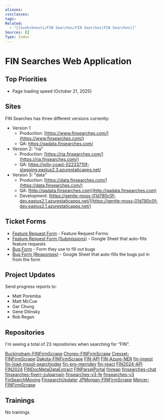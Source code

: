 ```yaml
---
aliases:
cssclasses:
tags:
Related:
  - "[[Sushchnosti/FIN Searches/FIN Searches|FIN Searches]]"
Sources: []
Type: Index
---
```

# FIN Searches Web Application
## Top Priorities

- Page loading speed (October 21, 2025)

## Sites

FIN Searches has three different versions currently:

- Version 1
    - Production: [https://www.finsearches.com/](https://www.finsearches.com/)
    - QA: https://qadata.finsearches.com/
- Version 2: "ria"
    - Production: [https://ria.finsearches.com/](https://ria.finsearches.com/)
    - QA: https://jolly-coast-02233710f-stagging.eastus2.3.azurestaticapps.net/
- Version 3: "data"
    - Production: [https://data.finsearches.com/](https://data.finsearches.com/)
    - QA: [http://qadata.finsearches.com](http://qadata.finsearches.com)
    - Development: [https://gentle-moss-01d780c0f-dev.eastus2.1.azurestaticapps.net/](https://gentle-moss-01d780c0f-dev.eastus2.1.azurestaticapps.net/)

## Ticket Forms

- [Feature Request Form](https://docs.google.com/forms/d/16ReUv_ACv1mJm33VYX8g66VfAsuBQQTYPWrZM5EV7Gg/edit?usp=sharing_eip&ts=68cc312f) - Feature Request Forms
- [Feature Request Form (Submissions)](https://docs.google.com/spreadsheets/d/1O9nqXkvaEn7B1EKQWNTvi98KrgvAbo6nGHYL-QGtwAk/edit) - Google Sheet that auto-fills feature requests
- [Bug Form](https://docs.google.com/forms/d/1hhDPcyo4peSfO0UrhIlxWQTSXRt9bb2lgJTfc5Apk9s/edit?usp=sharing_eip&ts=68cc3162) - Form they use to fill out bugs
- [Bug Form (Responses)](https://docs.google.com/spreadsheets/d/143QddTkR-RKqcLiSSQd-UdSRVehqYsArWCqJXmJBr8A/edit?usp=sharing_eip&ts=68cc31b8) - Google Sheet that auto-fills the bugs put in from the form

## Project Updates

Send progress reports to:

- Matt Poremba
- Matt McCue
- Gar Chung
- Gene Dilinsky
- Rob Regan

## Repositories

I'm seeing a total of 23 repositories when searching for "FIN".

[Buckingham-FINFirmScrape](https://github.com/delta-desk/Buckingham-FINFirmScrape)
[Choreo-FINFirmScrape](https://github.com/delta-desk/Choreo-FINFirmScrape)
[Cresset-FINFirmScrape](https://github.com/delta-desk/Cresset-FINFirmScrape)
[Dakota-FINFirmScrape](https://github.com/delta-desk/Dakota-FINFirmScrape)
[FIN-API](https://github.com/delta-desk/FIN-API)
[FIN-Azure-NER](https://github.com/delta-desk/FIN-Azure-NER)
[fin-ingest](https://github.com/delta-desk/fin-ingest)
[fin-load-mssql-searchindex](https://github.com/delta-desk/fin-load-mssql-searchindex)
[fin-pro-merndev](https://github.com/delta-desk/fin-pro-merndev)
[fin-react](https://github.com/delta-desk/fin-react)
[FIN2024-API](https://github.com/delta-desk/FIN2024-API)
[FIN2024](https://github.com/delta-desk/FIN2024)
[FINDocMetaDataExtract](https://github.com/delta-desk/FINDocMetaDataExtract)
[FINParselPortal](https://github.com/delta-desk/FINParselPortal)
[finreap](https://github.com/delta-desk/finreap)
[finsearches-chat](https://github.com/delta-desk/finsearches-chat)
[finsearches-fiverr-zulqarnain](https://github.com/delta-desk/finsearches-fiverr-zulqarnain)
[finsearches-v3-fe](https://github.com/delta-desk/finsearches-v3-fe)
[finsearches-v3](https://github.com/delta-desk/finsearches-v3)
[FinSearchMoving](https://github.com/delta-desk/FinSearchMoving)
[FinsearchUpdater](https://github.com/delta-desk/FinsearchUpdater)
[JPMorgan-FINFirmScrape](https://github.com/delta-desk/JPMorgan-FINFirmScrape)
[Mercer-FINFirmScrape](https://github.com/delta-desk/Mercer-FINFirmScrape)

## Trainings

<span class="placeholder">No trainings</span>
